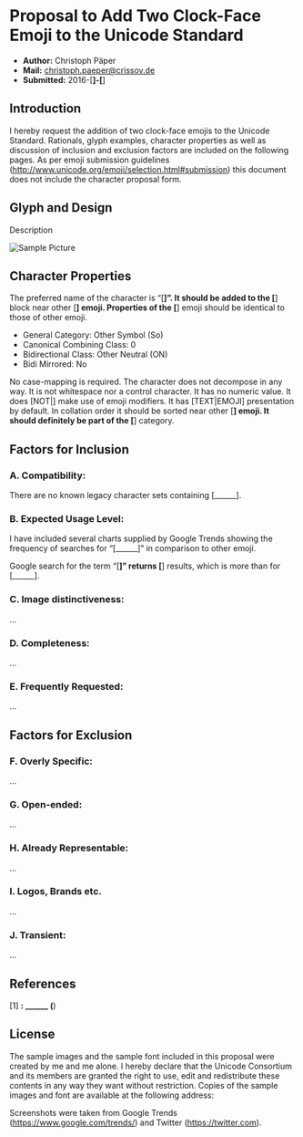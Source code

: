 Proposal to Add Two Clock-Face Emoji to the Unicode Standard
======================================================

- **Author:** Christoph Päper
- **Mail:** christoph.paeper@crissov.de
- **Submitted:** 2016-[__]-[__]

Introduction
------------

I hereby request the addition of two clock-face emojis to the Unicode Standard. Rationals, glyph examples, character properties as well as discussion of inclusion and exclusion factors are included on the following pages.
As per emoji submission guidelines (http://www.unicode.org/emoji/selection.html#submission) this document does not include the character proposal form.

Glyph and Design
----------------

Description

![Sample Picture](.png)

Character Properties
--------------------

The preferred name of the character is “[______]”. It should be added to the [______] block near other [______] emoji. Properties of the [______] emoji should be identical to those of other emoji.

* General Category: Other Symbol (So)
* Canonical Combining Class: 0
* Bidirectional Class: Other Neutral (ON)
* Bidi Mirrored: No

No case-mapping is required. The character does not decompose in any way. It is not whitespace nor a control character. It has no numeric value. It does [NOT|] make use of emoji modifiers. It has [TEXT|EMOJI] presentation by default. In collation order it should be sorted near other [______] emoji. It should definitely be part of the [______] category.

Factors for Inclusion
---------------------

### A. Compatibility:

There are no known legacy character sets containing [______].

### B. Expected Usage Level: 

I have included several charts supplied by Google Trends showing the frequency of searches for “[______]” in comparison to other emoji. 

Google search for the term “[______]” returns [______] results, which is more than for [______].

### C. Image distinctiveness: 

...

### D. Completeness:

...

### E. Frequently Requested:

...

Factors for Exclusion
---------------------

### F. Overly Specific:

...

### G. Open-ended:

...

### H. Already Representable:

...

### I. Logos, Brands etc.

...

### J. Transient:

...

References
----------

[1] ______: ______ (______)

License
-------

The sample images and the sample font included in this proposal were created by me and me alone. I hereby declare that the Unicode Consortium and its members are granted the right to use, edit and redistribute these contents in any way they want without restriction.
Copies of the sample images and font are available at the following address:

Screenshots were taken from Google Trends (https://www.google.com/trends/) and Twitter (https://twitter.com).
